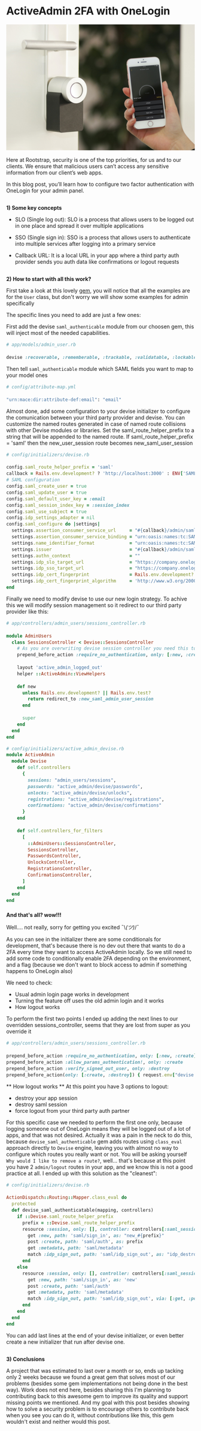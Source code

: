 # **ActiveAdmin 2FA with OneLogin**

![main image](images/2fa.jpg)

Here at Rootstrap, security is one of the top priorities, for us and to our clients. We ensure that malicious users can’t access any sensitive information from our client’s web apps.

In this blog post, you’ll learn how to configure two factor authentication with OneLogin for your admin panel.


##
**1) Some key concepts**

 - SLO (Single log out): SLO is a process that allows users to be logged out in one place and spread it over multiple applications

 - SSO (Single sign in): SSO is a process that allows users to authenticate into multiple services after logging into a primary service

 - Callback URL: It is a local URL in your app where a third party auth provider sends you auth data like confirmations or logout requests


##
**2) How to start with all this work?**


First take a look at this lovely [gem](https://github.com/apokalipto/devise_saml_authenticatable), you will notice that all the examples are for the `User` class, but don't worry we will show some examples for admin specifically

The specific lines you need to add are just a few ones:

First add the devise `saml_authenticable` module from our choosen gem, this will inject most of the needed capabilities.
``` ruby
# app/models/admin_user.rb

devise :recoverable, :rememberable, :trackable, :validatable, :lockable, :saml_authenticatable
```

Then tell `saml_authenticable` module which SAML fields you want to map to your model ones
``` ruby
# config/attribute-map.yml

"urn:mace:dir:attribute-def:email": "email"
```

Almost done, add some configuration to your devise initializer to configure the comunication between your third party provider and devise.
You can customize the named routes generated in case of named route collisions with other Devise modules or libraries. Set the saml_route_helper_prefix to a string that will be appended to the named route.
If saml_route_helper_prefix = 'saml' then the new_user_session route becomes new_saml_user_session
``` ruby
# config/initializers/devise.rb

config.saml_route_helper_prefix = 'saml'
callback = Rails.env.development? ? 'http://localhost:3000' : ENV['SAML_CALLBACK_ADDRESS']
# SAML configuration
config.saml_create_user = true
config.saml_update_user = true
config.saml_default_user_key = :email
config.saml_session_index_key = :session_index
config.saml_use_subject = true
config.idp_settings_adapter = nil
config.saml_configure do |settings|
  settings.assertion_consumer_service_url     = "#{callback}/admin/saml/auth"
  settings.assertion_consumer_service_binding = "urn:oasis:names:tc:SAML:2.0:bindings:HTTP-POST"
  settings.name_identifier_format             = "urn:oasis:names:tc:SAML:2.0:nameid-format:transient"
  settings.issuer                             = "#{callback}/admin/saml/metadata"
  settings.authn_context                      = ""
  settings.idp_slo_target_url                 = "https://company.onelogin.com/trust/saml2/http-redirect/slo/#{Rails.env.development? ? '1234' : ENV['SLO_TARGET']}"
  settings.idp_sso_target_url                 = "https://company.onelogin.com/trust/saml2/http-post/sso/#{Rails.env.development? ? 'you_sso_string' : ENV['SSO_TARGET']}"
  settings.idp_cert_fingerprint               = Rails.env.development? ? 'your_cert_fingerprint' : ENV['IDP_CERT_FINGERPRINT']
  settings.idp_cert_fingerprint_algorithm     = 'http://www.w3.org/2000/09/xmldsig#sha256'
end
```

Finally we need to modify devise to use our new login strategy. To achive this we will modify session management so it redirect to our third party provider like this:

```ruby
# app/controllers/admin_users/sessions_controller.rb

module AdminUsers
  class SessionsController < Devise::SessionsController
    # As you are overwriting devise session controller you need this to allow to login with user & pass (dev mode)
    prepend_before_action :require_no_authentication, only: [:new, :create]

    layout 'active_admin_logged_out'
    helper ::ActiveAdmin::ViewHelpers

    def new
      unless Rails.env.development? || Rails.env.test?
        return redirect_to :new_saml_admin_user_session
      end

      super
    end
  end
end
```

```ruby
# config/initializers/active_admin_devise.rb
module ActiveAdmin
  module Devise
    def self.controllers
      {
        sessions: "admin_users/sessions",
        passwords: "active_admin/devise/passwords",
        unlocks: "active_admin/devise/unlocks",
        registrations: "active_admin/devise/registrations",
        confirmations: "active_admin/devise/confirmations"
      }
    end

    def self.controllers_for_filters
      [
        ::AdminUsers::SessionsController,
        SessionsController,
        PasswordsController,
        UnlocksController,
        RegistrationsController,
        ConfirmationsController,
      ]
    end
  end
end
```

###
**And that's all? wow!!!**

Well.... not really, sorry for getting you excited ¯\\_(ツ)_/¯

As you can see in the initializer there are some conditionals for development, that's because there is no dev out there that wants to do a 2FA every time they want to access ActiveAdmin locally.
So we still need to add some code to conditionally enable 2FA depending on the environment, and a flag (because we don't want to block access to admin if something happens to OneLogin also)

We need to check:
  - Usual admin login page works in development
  - Turning the feature off uses the old admin login and it works
  - How logout works


To perform the first two points I ended up adding the next lines to our overridden sessions_controller, seems that they are lost from super as you override it

``` ruby
# app/controllers/admin_users/sessions_controller.rb

prepend_before_action :require_no_authentication, only: [:new, :create]
prepend_before_action :allow_params_authentication!, only: :create
prepend_before_action :verify_signed_out_user, only: :destroy
prepend_before_action(only: [:create, :destroy]) { request.env["devise.skip_timeout"] = true }
```

** How logout works **
At this point you have 3 options to logout:
  - destroy your app session
  - destroy saml session
  - force logout from your third party auth partner

For this specific case we needed to perform the first one only, because logging someone out of OneLogin means they will be logged out of a lot of apps, and that was not desired.
Actually it was a pain in the neck to do this, because `devise_saml_authenticable` gem adds routes using `class_eval` approach directly to `Devise` engine, leaving you with almost no way to configure which routes you really want or not. You will be asking yourself `Why would I like to remove a route?`, well... that's because at this point you have 2 `admin/logout` routes in your app, and we know this is not a good practice at all.
I ended up with this solution as the "cleanest":

``` ruby
# config/initializers/devise.rb

ActionDispatch::Routing::Mapper.class_eval do
  protected
  def devise_saml_authenticatable(mapping, controllers)
    if ::Devise.saml_route_helper_prefix
      prefix = ::Devise.saml_route_helper_prefix
      resource :session, only: [], controller: controllers[:saml_sessions], path: '' do
        get :new, path: 'saml/sign_in', as: "new_#{prefix}"
        post :create, path: 'saml/auth', as: prefix
        get :metadata, path: 'saml/metadata'
        match :idp_sign_out, path: 'saml/idp_sign_out', as: "idp_destroy_#{prefix}", via: [:get, :post]
      end
    else
      resource :session, only: [], controller: controllers[:saml_sessions], path: '' do
        get :new, path: 'saml/sign_in', as: 'new'
        post :create, path: 'saml/auth'
        get :metadata, path: 'saml/metadata'
        match :idp_sign_out, path: 'saml/idp_sign_out', via: [:get, :post]
      end
    end
  end
end
```
You can add last lines at the end of your devise initializer, or even better create a new initializer that run after devise one.


##
**3) Conclusions**

A project that was estimated to last over a month or so, ends up tacking only 2 weeks because we found a great gem that solves most of our problems (besides some gem implementations not being done in the best way).
Work does not end here, besides sharing this I'm planning to contributing back to this awesome gem to improve its quality and support missing points we mentioned. And my goal with this post besides showing how to solve a security problem is to encourage others to contribute back when you see you can do it, without contributions like this, this gem wouldn't exist and neither would this post.
